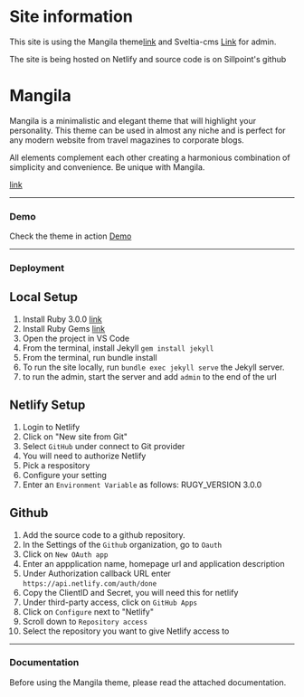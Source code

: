 # Site information

This site is using the Mangila theme[link](https://jekyllthemes.io/theme/mangila-blog-jekyll-theme) and Sveltia-cms [Link](https://github.com/sveltia/sveltia-cms) for admin.

The site is being hosted on Netlify and source code is on Sillpoint's github 


# Mangila

Mangila is a minimalistic and elegant theme that will highlight your personality. This theme can be used in almost any niche and is perfect for any modern website from travel magazines to corporate blogs.

All elements complement each other creating a harmonious combination of simplicity and convenience. Be unique with Mangila.

[link](https://jekyllthemes.io/theme/mangila-blog-jekyll-theme)
* * *

### Demo

Check the theme in action [Demo](https://mangila.netlify.app/)

* * *

### Deployment

## Local Setup

1.  Install Ruby 3.0.0 [link](https://rubyinstaller.org/)
2.  Install Ruby Gems [link](https://rubygems.org/)
3.  Open the project in VS Code
4.  From the terminal, install Jekyll `gem install jekyll`
5.  From the terminal, run bundle install
6.  To run the site locally, run `bundle exec jekyll serve` the Jekyll server.
7.  to run the admin, start the server and add `admin` to the end of the url

## Netlify Setup

1. Login to Netlify
2. Click on "New site from Git"
3. Select `GitHub` under connect to Git provider
4. You will need to authorize Netlify
5. Pick a respository
6. Configure your setting
7. Enter an `Environment Variable` as follows:  RUGY_VERSION   3.0.0


## Github 
1.  Add the source code to a github repository.
2.  In the Settings of the `Github` organization, go to `Oauth`
3.  Click on `New OAuth app`
4.  Enter an appplication name, homepage url and application description
5.  Under Authorization callback URL enter `https://api.netlify.com/auth/done`
6.  Copy the ClientID and Secret, you will need this for netlify
7.  Under third-party access, click on `GitHub Apps`
8.  Click on `Configure` next to "Netlify"
9.  Scroll down to `Repository access`
10. Select the repository you want to give Netlify access to


* * *

### Documentation

Before using the Mangila theme, please read the attached documentation.
